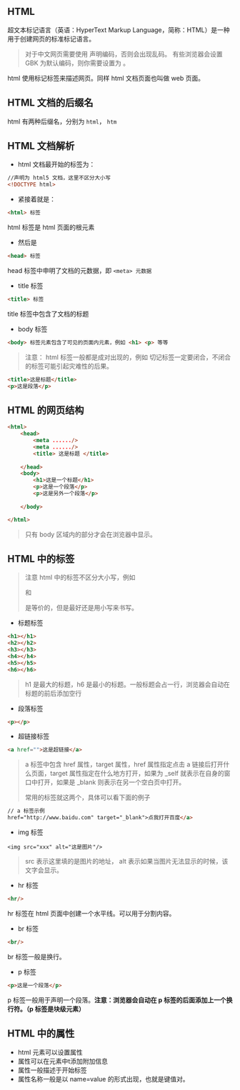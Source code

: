 ## HTML

超文本标记语言（英语：HyperText Markup Language，简称：HTML）是一种用于创建网页的标准标记语言。


> 对于中文网页需要使用 <meta charset="utf-8"> 声明编码，否则会出现乱码。
> 有些浏览器会设置 GBK 为默认编码，则你需要设置为 <meta charset="gbk">。

html 使用标记标签来描述网页。同样 html 文档页面也叫做 web 页面。


## HTML 文档的后缀名

html 有两种后缀名，分别为 `html`， `htm`


## HTML 文档解析

 - html 文档最开始的标签为：

```html
//声明为 html5 文档，这里不区分大小写
<!DOCTYPE html>

```

- 紧接着就是：

```html
<html> 标签
```

html 标签是 html 页面的根元素

- 然后是

```html
<head> 标签
```

head 标签中申明了文档的元数据，即 `<meta> 元数据`


- title 标签

```html
<title> 标签
```

title 标签中包含了文档的标题

- body 标签

```html
<body> 标签元素包含了可见的页面内元素，例如 <h1> <p> 等等
```


> 注意： html 标签一般都是成对出现的，例如 <html></html> <title></title>
> 切记标签一定要闭合，不闭合的标签可能引起灾难性的后果。

```html
<title>这是标题</title>
<p>这是段落</p>
```

## HTML 的网页结构

```html
<html>
	<head>
		<meta ....../>
		<meta ....../>
		<title> 这是标题 </title>
	
	</head>
	<body>
		<h1>这是一个标题</h1>
		<p>这是一个段落</p>
		<p>这是另外一个段落</p>
	
	</body>

</html>

```

> 只有 body 区域内的部分才会在浏览器中显示。


## HTML 中的标签

> 注意 html 中的标签不区分大小写，例如 <p> 和 <P> 是等价的，但是最好还是用小写来书写。

- 标题标签

```html
<h1></h1>
<h2></h2>
<h3></h3>
<h4></h4>
<h5></h5>
<h6></h6>
```

> h1 是最大的标题，h6 是最小的标题。一般标题会占一行，浏览器会自动在标题的前后添加空行

- 段落标签

```html
<p></p>
```

- 超链接标签

```html
<a href="">这是超链接</a>
```

> a 标签中包含 href 属性，target 属性，href 属性指定点击 a 链接后打开什么页面，target 属性指定在什么地方打开，如果为 _self 就表示在自身的窗口中打开，如果是 _blank 则表示在另一个空白页中打开。
> 
> 常用的标签就这两个，具体可以看下面的例子

```html
// a 标签示例
href="http://www.baidu.com" target="_blank">点我打开百度</a>

```

- img 标签

```
<img src="xxx" alt="这是图片"/>
```

> src 表示这里填的是图片的地址， alt 表示如果当图片无法显示的时候，该文字会显示。

- hr 标签

```html
<hr/>
```

hr 标签在 html 页面中创建一个水平线。可以用于分割内容。

- br 标签

```html
<br/>
```

br 标签一般是换行。

- p 标签

```html
<p>这是一个段落</p>
```

p 标签一般用于声明一个段落。**注意：浏览器会自动在 p 标签的后面添加上一个换行符。（p 标签是块级元素）**


## HTML 中的属性

- html 元素可以设置属性
- 属性可以在元素中t添加附加信息
- 属性一般描述于开始标签
- 属性名称一般是以 name=value 的形式出现，也就是键值对。















